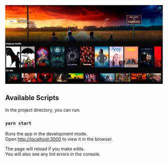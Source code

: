 <img src="https://github.com/vbeloti/netflix-web/blob/master/.github/img/netflix-1.png?raw=true" alt="Netflix Clone" />

## Available Scripts

In the project directory, you can run:

### `yarn start`

Runs the app in the development mode.<br />
Open [http://localhost:3000](http://localhost:3000) to view it in the browser.

The page will reload if you make edits.<br />
You will also see any lint errors in the console.
